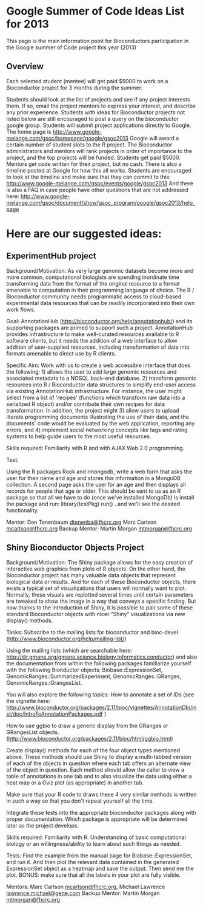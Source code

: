 # Google Summer of Code Ideas List for 2013

This page is the main information point for Bioconductors participation in the Google summer of Code project this year (2013)

## Overview

Each selected student (mentee) will get paid $5000 to work on a Bioconductor project for 3 months during the summer:


Students should look at the list of projects and see if any project interests them. If so, email the project mentors to express your interest, and describe any prior experience. Students with ideas for Bioconductor projects not listed below are still encouraged to post a query on the bioconductor google group.
Students will submit project applications directly to Google. The home page is http://www.google-melange.com/gsoc/homepage/google/gsoc2013
Google will award a certain number of student slots to the R project.
The Bioconductor administrators and mentors will rank projects in order of importance to the project, and the top projects will be funded.
Students get paid $5000.
Mentors get code written for their project, but no cash.
There is also a timeline posted at Google for how this all works.  Students are encouraged to look at the timeline and make sure that they can commit to this: http://www.google-melange.com/gsoc/events/google/gsoc2013
And there is also a FAQ in case people have other questions that are not addressed here:  http://www.google-melange.com/gsoc/document/show/gsoc_program/google/gsoc2013/help_page


# Here are our suggested ideas:

## ExperimentHub project

Background/Motivation:  As very large genomic datasets become more and more common, computational biologists are spending inordinate time transforming data from the format of the original resource to a format amenable to computation in their programming language of choice. The R / Bioconductor community needs programmatic access to cloud-based experimental data resources that can be readily incorporated into their own work flows.  

Goal:  AnnotationHub (http://bioconductor.org/help/annotationhub/)  and its supporting packages are  primed to support such a project. AnnotationHub provides infrastructure to make well-curated resources available to R software clients, but it needs the addition of a web interface to allow addition of user-supplied resources, including transformation of data into formats amenable to direct use by R clients.

Specific Aim:  Work with us to create a web accessible interface that does the following: 1) allows the user to add large genomic resources and associated metadata to a NOSQL back-end database. 2)  transform genomic resources into R / Bioconductor data structures to simplify end-user access via existing AnnotationHub infrastructure. For instance, the user might select from a list of 'recipes' (functions which transform raw data into a serialized R object) and/or contribute their own recipes for data transformation. In addition, the project might 3) allow users to upload literate programming documents illustrating the use of their data, and the documents' code would be evaluated by the web application, reporting any errors, and 4) implement social networking concepts like tags and rating systems to help guide users to the most useful resources.

Skills required: Familiarit­y with R and with AJAX Web 2.0 programming.

Test: 

Using the R packages Rook and rmongodb, write a web form that asks the user for their name
and age and stores this information in a MongoDB collection. A second page asks the user for an age and then displays all records for people that age or older. This should be sent to us as an R package so that all we have to do (once we've installed MongoDb) is install the package and run:
library(testPkg)
run()
..and we'll see the desired functionality.


Mentor:  Dan Tenenbaum <dtenenba@fhcrc.org>  Marc Carlson <mcarlson@fhcrc.org>
Backup Mentor:  Martin Morgan <mtmorgan@fhcrc.org>


## Shiny Bioconductor Objects Project

Background/Motivation: The Shiny package allows for the easy creation of interactive web graphics from plots of R objects.  On the other hand, the Bioconductor project has many valuable data objects that represent biological data or results.  And for each of these Bioconductor objects, there exists a typical set of visualizations that users will normally want to plot.  Normally, these visuals are replotted several times until certain parameters are tweaked to show the image in a way that conveys a specific finding.  But now thanks to the introduction of Shiny, it is possible to pair some of these standard Bioconductor objects with nicer “Shiny” visualizations via new display() methods.  


Tasks: 
Subscribe to the mailing lists for bioconductor and bioc-devel (http://www.bioconductor.org/help/mailing-list/)

Using the mailing lists (which are searchable here: http://dir.gmane.org/gmane.science.biology.informatics.conductor) and also the documentation from within the following packages familiarize yourself with the following Bionductor objects: Biobase::ExpressionSet, GenomicRanges::SummarizedExperiment, GenomicRanges::GRanges, GenomicRanges::GrangesList.

You will also explore the following topics:
How to annotate a set of IDs (see the vignette here: http://www.bioconductor.org/packages/2.11/bioc/vignettes/AnnotationDbi/inst/doc/IntroToAnnotationPackages.pdf )

How to use ggbio to draw a generic display from the GRanges or GRangesList objects. (http://www.bioconductor.org/packages/2.11/bioc/html/ggbio.html)


Create display() methods for each of the four object types mentioned above.  These methods should use Shiny to display a multi-tabbed version of each of the objects in question where each tab offers an alternate view of the object in question.  Each method should allow the caller to view a table of annotations in one tab and to also visualize the data using either a heat map or a Gviz plot (as appropriate) in another tab.

Make sure that your R code to draws these 4 very similar methods is written in such a way so that you don't repeat yourself all the time.

Integrate these tests into the appropriate bioconductor packages along with proper documentation.  Which package is appropriate will be determined later as the project develops.

Skills required: Familiarity with R.  Understanding of basic computational biology or an willingness/ability to learn about such things as needed.

Tests:  Find the example from the manual page for Biobase::ExpressionSet, and run it.  And then plot the relevant data contained in the generated ExpressionSet object as a heatmap and save the output.  Then send me the plot.  BONUS: make sure that all the labels in your plot are fully visible.




Mentors:  Marc Carlson <mcarlson@fhcrc.org>,  Michael Lawrence <lawrence.michael@gene.com>
Backup Mentor:  Martin Morgan <mtmorgan@fhcrc.org>
